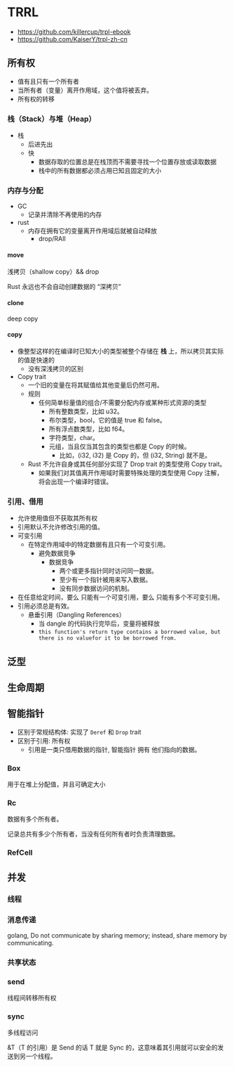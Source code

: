 # TRRL

+ https://github.com/killercup/trpl-ebook
+ https://github.com/KaiserY/trpl-zh-cn

## 所有权
+ 值有且只有一个所有者
+ 当所有者（变量）离开作用域，这个值将被丢弃。
+ 所有权的转移


### 栈（Stack）与堆（Heap）
+ 栈
    * 后进先出
    * 快
        - 数据存取的位置总是在栈顶而不需要寻找一个位置存放或读取数据
        - 栈中的所有数据都必须占用已知且固定的大小


### 内存与分配
+ GC
    *  记录并清除不再使用的内存
+ rust
    * 内存在拥有它的变量离开作用域后就被自动释放
        - drop/RAII

#### move
浅拷贝（shallow copy）&& drop

Rust 永远也不会自动创建数据的 “深拷贝”

####  clone
deep copy

####  copy
+ 像整型这样的在编译时已知大小的类型被整个存储在 __栈__ 上，所以拷贝其实际的值是快速的
    * 没有深浅拷贝的区别
+ Copy trait
    + 一个旧的变量在将其赋值给其他变量后仍然可用。
    + 规则
        * 任何简单标量值的组合/不需要分配内存或某种形式资源的类型
            - 所有整数类型，比如 u32。
            - 布尔类型，bool，它的值是 true 和 false。
            - 所有浮点数类型，比如 f64。
            - 字符类型，char。
            - 元组，当且仅当其包含的类型也都是 Copy 的时候。
                + 比如，(i32, i32) 是 Copy 的，但 (i32, String) 就不是。
    + Rust 不允许自身或其任何部分实现了 Drop trait 的类型使用 Copy trait。
        * 如果我们对其值离开作用域时需要特殊处理的类型使用 Copy 注解，将会出现一个编译时错误。


### 引用、借用
+ 允许使用值但不获取其所有权
+ 引用默认不允许修改引用的值。
+ 可变引用
    * 在特定作用域中的特定数据有且只有一个可变引用。
        - 避免数据竞争
            + 数据竞争
                * 两个或更多指针同时访问同一数据。
                * 至少有一个指针被用来写入数据。
                * 没有同步数据访问的机制。
+ 在任意给定时间，要么 只能有一个可变引用，要么 只能有多个不可变引用。
+ 引用必须总是有效。
    * 悬垂引用（Dangling References）
        - 当 dangle 的代码执行完毕后，变量将被释放
        - `this function's return type contains a borrowed value, but there is no valuefor it to be borrowed from.`

## 泛型

##  生命周期

## 智能指针
+ 区别于常规结构体: 实现了 `Deref` 和 `Drop` trait
+ 区别于引用: 所有权
    * 引用是一类只借用数据的指针, 智能指针 拥有 他们指向的数据。

### Box
用于在堆上分配值，并且可确定大小

### Rc
数据有多个所有者。

记录总共有多少个所有者，当没有任何所有者时负责清理数据。

### RefCell

## 并发

### 线程

### 消息传递
golang, Do not communicate by sharing memory; instead, share memory by communicating.

### 共享状态


###  send
线程间转移所有权


### sync
多线程访问

&T（T 的引用）是 Send 的话 T 就是 Sync 的，这意味着其引用就可以安全的发送到另一个线程。
